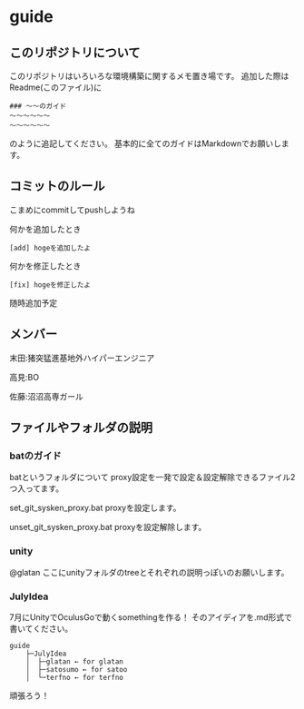 # guide
## このリポジトリについて
このリポジトリはいろいろな環境構築に関するメモ置き場です。
追加した際はReadme(このファイル)に
```
### ～～のガイド
～～～～～～
～～～～～～
```
のように追記してください。
基本的に全てのガイドはMarkdownでお願いします。
## コミットのルール
こまめにcommitしてpushしようね

何かを追加したとき
```
[add] hogeを追加したよ
```

何かを修正したとき
```
[fix] hogeを修正したよ
```

随時追加予定
## メンバー
末田:猪突猛進基地外ハイパーエンジニア

高見:BO

佐藤:沼沼高専ガール
## ファイルやフォルダの説明
### batのガイド
batというフォルダについて
proxy設定を一発で設定＆設定解除できるファイル2つ入ってます。

set_git_sysken_proxy.bat
    proxyを設定します。

unset_git_sysken_proxy.bat
    proxyを設定解除します。
### unity
@glatan
ここにunityフォルダのtreeとそれぞれの説明っぽいのお願いします。
### JulyIdea
7月にUnityでOculusGoで動くsomethingを作る！
そのアイディアを.md形式で書いてください。
```
guide
    ├─JulyIdea
    │  ├─glatan ← for glatan
    │  ├─satosumo ← for satoo
    │  └─terfno ← for terfno
```
頑張ろう！
